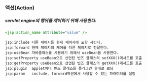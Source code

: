 ### 액션(Action)
##### servlet engine의 행위를 제어하기 위해 사용한다. 

```jsp
<jsp:action_name attribute="value" />
```
```
jsp:include 다른 페이지를 현재 페이지에 포함 시킨다.
jsp:forward 현재 페이지의 제어를 다른 페이지로 전달한다.
jsp:useBean 자바클래스를 사용하기 위해서 useBean을 사용한다.
jsp:setProperty useBean으로 선언된 빈즈 클래스의 setXXX()메서드를 호출
jsp:getProperty	useBean으로 선언된 빈즈 클래스의 getXXX()메서드를 호출
jsp:plugin	applet이나 빈즈 클래스를 플러그인 형태로 로딩
jsp:param	include, forward액션에서 사용할 수 있는 파라미터를 설정
```

